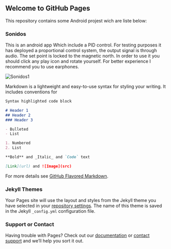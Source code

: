 ## Welcome to GitHub Pages

This repository contains some Android projest wich are liste below:

### Sonidos

This is an android app Which include a PID control. For testing purposes it has deployed a proportional control system, the output signal is through audio. The set point is locked to the magnetic north. In order to use it you should click any play icon and rotate yourself. For better experience I recommend you to use earphones. 

<img src="https://github.com/jonra1993/Android_Examples/tree/master/img/sonidos1.png" title="Sonidos1">

Markdown is a lightweight and easy-to-use syntax for styling your writing. It includes conventions for

```markdown
Syntax highlighted code block

# Header 1
## Header 2
### Header 3

- Bulleted
- List

1. Numbered
2. List

**Bold** and _Italic_ and `Code` text

[Link](url) and ![Image](src)
```

For more details see [GitHub Flavored Markdown](https://guides.github.com/features/mastering-markdown/).

### Jekyll Themes

Your Pages site will use the layout and styles from the Jekyll theme you have selected in your [repository settings](https://github.com/jonra1993/Android_Examples/settings). The name of this theme is saved in the Jekyll `_config.yml` configuration file.

### Support or Contact

Having trouble with Pages? Check out our [documentation](https://help.github.com/categories/github-pages-basics/) or [contact support](https://github.com/contact) and we’ll help you sort it out.
